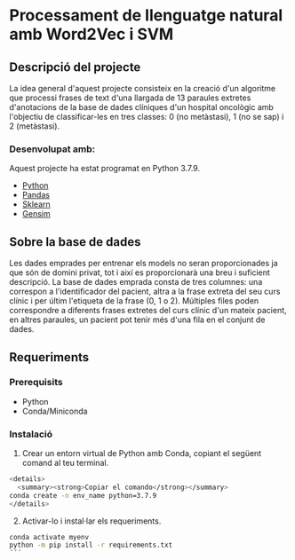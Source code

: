 # Processament de llenguatge natural amb Word2Vec i SVM

## Descripció del projecte
La idea general d'aquest projecte consisteix en la creació d'un algoritme que processi frases de text d'una llargada de 13 paraules extretes d'anotacions de la base de dades clíniques d'un hospital oncològic amb l'objectiu de classificar-les en tres classes: 0 (no metàstasi), 1 (no se sap) i 2 (metàstasi).

### Desenvolupat amb:
Aquest projecte ha estat programat en Python 3.7.9.
- [Python](https://www.python.org/)
- [Pandas](https://pandas.pydata.org/)
- [Sklearn](https://scikit-learn.org/stable/)
- [Gensim](https://pypi.org/project/gensim/)

## Sobre la base de dades
Les dades emprades per entrenar els models no seran proporcionades ja que són de domini privat, tot i així es proporcionarà una breu i suficient descripció. La base de dades emprada consta de tres columnes: una correspon a l'identificador del pacient, altra a la frase extreta del seu curs clínic i per últim l'etiqueta de la frase (0, 1 o 2). Múltiples files poden correspondre a diferents frases extretes del curs clínic d'un mateix pacient, en altres paraules, un pacient pot tenir més d'una fila en el conjunt de dades.

## Requeriments
### Prerequisits
- Python
- Conda/Miniconda

### Instalació
1. Crear un entorn virtual de Python amb Conda, copiant el següent comand al teu terminal.
```bash
<details>
  <summary><strong>Copiar el comando</strong></summary>
conda create -n env_name python=3.7.9
</details>
```

2. Activar-lo i instal·lar els requeriments.
```bash
conda activate myenv
python -m pip install -r requirements.txt
´´´
